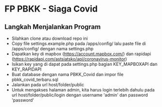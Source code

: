 # FP PBKK - Siaga Covid
## Langkah Menjalankan Program
* Silahkan clone atau download repo ini
* Copy file settings.example.php pada /apps/config/ lalu paste file di /apps/config/ dengan nama settings.php
* Dapatkan key di mapbox (https://account.mapbox.com/) dan rapidapi (https://rapidapi.com/astsiatsko/api/coronavirus-monitor)
* Isikan key yang di dapat pada settings.php bagian KEY_MAPBOXAPI dan KEY_RAPIDAPI
* Buat database dengan nama PBKK_Covid dan impor file pbkk_covid_terbaru.sql
* Jalankan pada url host/folder/public
* Untuk mengakses halaman admin, kita harus login terlebih dahulu pada url host/folder/public/login dengan username 'admin' dan password 'password'

